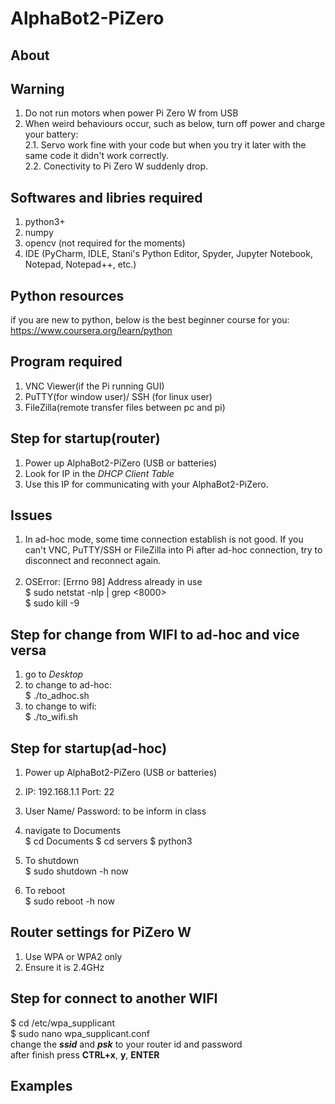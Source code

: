 # AlphaBot2-PiZero
## About

## Warning
1. Do not run motors when power Pi Zero W from USB</br>
2. When weird behaviours occur, such as below, turn off power and charge your battery:</br>
	2.1. Servo work fine with your code but when you try it later with the same code it didn't work correctly.</br>
	2.2. Conectivity to Pi Zero W suddenly drop.</br>

## Softwares and libries required
1. python3+ 
2. numpy
3. opencv (not required for the moments)
4. IDE (PyCharm, IDLE, Stani's Python Editor, Spyder, Jupyter Notebook, Notepad, Notepad++, etc.)

## Python resources
if you are new to python, below is the best beginner course for you:</br>
https://www.coursera.org/learn/python

## Program required
1. VNC Viewer(if the Pi running GUI)
2. PuTTY(for window user)/ SSH (for linux user)
3. FileZilla(remote transfer files between pc and pi)

## Step for startup(router)
1. Power up AlphaBot2-PiZero (USB or batteries)
2. Look for IP in the _DHCP Client Table_
3. Use this IP for communicating with your AlphaBot2-PiZero.

## Issues
1. In ad-hoc mode, some time connection establish is not good. If you can't VNC, PuTTY/SSH or FileZilla into Pi after ad-hoc connection, try to disconnect and reconnect again.</br></br>
2. OSError: [Errno 98] Address already in use  
	$ sudo netstat -nlp | grep <8000></br>
	$ sudo kill -9 <process>

## Step for change from WIFI to ad-hoc and vice versa
1. go to _Desktop_
2. to change to ad-hoc:</br>
$ ./to_adhoc.sh  
3. to change to wifi:</br>
$ ./to_wifi.sh

## Step for startup(ad-hoc)
1. Power up AlphaBot2-PiZero (USB or batteries)
2. IP: 192.168.1.1 Port: 22
3. User Name/ Password: to be inform in class
4. navigate to Documents  
	$ cd Documents
	$ cd servers
	$ python3 
	
5. To shutdown  
	$ sudo shutdown -h now
6. To reboot  
	$ sudo reboot -h now
## Router settings for PiZero W
1. Use WPA or WPA2 only
2. Ensure it is 2.4GHz
## Step for connect to another WIFI
$ cd /etc/wpa_supplicant</br>
$ sudo nano wpa_supplicant.conf</br>
change the **_ssid_** and **_psk_** to your router id and password</br>
after finish press **CTRL+x**, **y**, **ENTER**

## Examples


	
	
